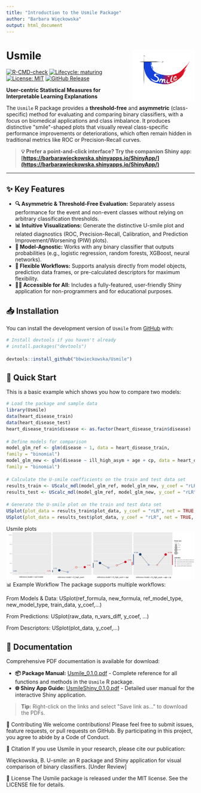 ```yaml
---
title: "Introduction to the Usmile Package"
author: "Barbara Więckowska"
output: html_document
---
```

# Usmile <img src="man/figures/logo.png" align="right" height="139" />

<!--
Status badges - Update these links once you set up CI/CD and a release!
-->
[![R-CMD-check](https://github.com/bbwieckowska/Usmile/actions/workflows/R-CMD-check.yaml/badge.svg)](https://github.com/bbwieckowska/Usmile/actions/workflows/R-CMD-check.yaml)
[![Lifecycle: maturing](https://img.shields.io/badge/lifecycle-maturing-blue.svg)](https://lifecycle.r-lib.org/articles/stages.html)
[![License: MIT](https://img.shields.io/badge/License-MIT-yellow.svg)](https://opensource.org/licenses/MIT)
[![GitHub Release](https://img.shields.io/github/release/bbwieckowska/Usmile.svg)](https://GitHub.com/bbwieckowska/Usmile/releases/)
<!-- [![CRAN status](https://www.r-pkg.org/badges/version/Usmile)](https://CRAN.R-project.org/package=Usmile) -->
<!-- [![DOI](https://zenodo.org/badge/DOI/.../.svg)](https://doi.org/...) -->

**User-centric Statistical Measures for Interpretable Learning Explanations**

The `Usmile` R package provides a **threshold-free** and **asymmetric** (class-specific) method for evaluating and comparing binary classifiers, with a focus on biomedical applications and class imbalance. It produces distinctive "smile"-shaped plots that visually reveal class-specific performance improvements or deteriorations, which often remain hidden in traditional metrics like ROC or Precision-Recall curves.

> **💡 Prefer a point-and-click interface? Try the companion Shiny app: [https://barbarawieckowska.shinyapps.io/ShinyApp/](https://barbarawieckowska.shinyapps.io/ShinyApp/)**

---

## ✨ Key Features

*   **🔍 Asymmetric & Threshold-Free Evaluation:** Separately assess performance for the event and non-event classes without relying on arbitrary classification thresholds.
*   **📊 Intuitive Visualizations:** Generate the distinctive U-smile plot and related diagnostics (ROC, Precision-Recall, Calibration, and Prediction Improvement/Worsening (PIW) plots).
*   **🤖 Model-Agnostic:** Works with any binary classifier that outputs probabilities (e.g., logistic regression, random forests, XGBoost, neural networks).
*   **🔧 Flexible Workflows:** Supports analysis directly from model objects, prediction data frames, or pre-calculated descriptors for maximum flexibility.
*   **👩‍💻 Accessible for All:** Includes a fully-featured, user-friendly Shiny application for non-programmers and for educational purposes.

## 📥 Installation

You can install the development version of `Usmile` from [GitHub](https://github.com/bbwieckowska/Usmile) with:

```r
# Install devtools if you haven't already
# install.packages("devtools")

devtools::install_github("bbwieckowska/Usmile")
```

## :rocket: Quick Start 
This is a basic example which shows you how to compare two models:
```r
# Load the package and sample data
library(Usmile)
data(heart_disease_train)
data(heart_disease_test)
heart_disease_train$disease <- as.factor(heart_disease_train$disease)

# Define models for comparison
model_glm_ref <- glm(disease ~ 1, data = heart_disease_train, 
family = "binomial")
model_glm_new <- glm(disease ~ ill_high_asym + age + cp, data = heart_disease_train, 
family = "binomial")

# Calculate the U-smile coefficients on the train and test data set
results_train <- UScalc_mdl(model_glm_ref, model_glm_new, y_coef = "rLR")
results_test <- UScalc_mdl(model_glm_ref, model_glm_new, y_coef = "rLR", dataset = heart_disease_test, testing=TRUE)

# Generate the U-smile plot on the train and test data set
USplot(plot_data = results_train$plot_data, y_coef = "rLR", net = TRUE, crit = 2)
USplot(plot_data = results_test$plot_data, y_coef = "rLR", net = TRUE, crit = 2)
```
Usmile plots <img src="man/figures/quickstart_plot.png"/>
:bar_chart: Example Workflow
The package supports multiple workflows:

From Models & Data: USplot(ref_formula, new_formula, ref_model_type, new_model_type, train_data, y_coef,...)

From Predictions: USplot(raw_data, n_vars_diff, y_coef, ...)

From Descriptors: USplot(plot_data, y_coef,...)

## 📖 Documentation

Comprehensive PDF documentation is available for download:

- **📦 Package Manual:** [Usmile_0.1.0.pdf](Usmile_0.0.1.pdf) - Complete reference for all functions and methods in the `Usmile` R package.
- **🌐 Shiny App Guide:** [UsmileShiny_0.1.0.pdf](UsmileShiny_0.1.0.pdf) - Detailed user manual for the interactive Shiny application.

> **Tip:** Right-click on the links and select "Save link as..." to download the PDFs.

:handshake: Contributing
We welcome contributions! Please feel free to submit issues, feature requests, or pull requests on GitHub. By participating in this project, you agree to abide by a Code of Conduct.

:scroll: Citation
If you use Usmile in your research, please cite our publication:

Więckowska, B. U-smile: an R package and Shiny application for visual comparison of binary classifiers. [Under Review]

:page_facing_up: License
The Usmile package is released under the MIT license. See the LICENSE file for details.
